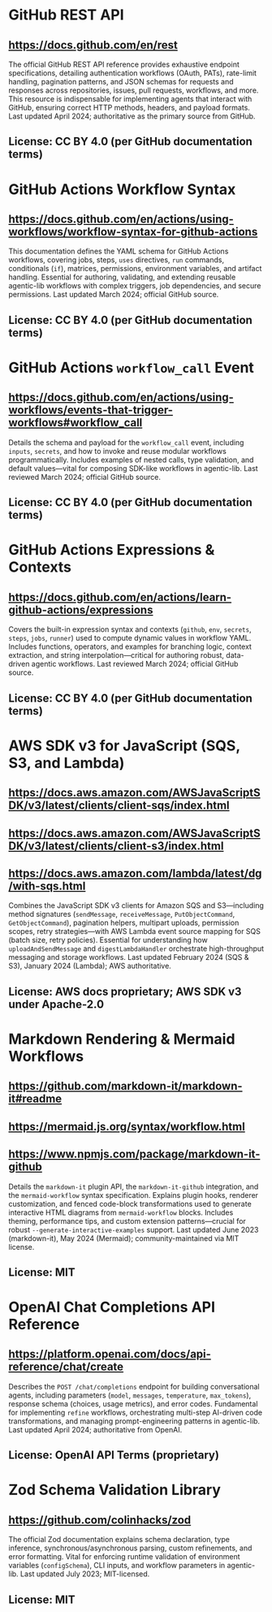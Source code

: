 # GitHub REST API
## https://docs.github.com/en/rest
The official GitHub REST API reference provides exhaustive endpoint specifications, detailing authentication workflows (OAuth, PATs), rate-limit handling, pagination patterns, and JSON schemas for requests and responses across repositories, issues, pull requests, workflows, and more. This resource is indispensable for implementing agents that interact with GitHub, ensuring correct HTTP methods, headers, and payload formats. Last updated April 2024; authoritative as the primary source from GitHub.
## License: CC BY 4.0 (per GitHub documentation terms)

# GitHub Actions Workflow Syntax
## https://docs.github.com/en/actions/using-workflows/workflow-syntax-for-github-actions
This documentation defines the YAML schema for GitHub Actions workflows, covering jobs, steps, `uses` directives, `run` commands, conditionals (`if`), matrices, permissions, environment variables, and artifact handling. Essential for authoring, validating, and extending reusable agentic-lib workflows with complex triggers, job dependencies, and secure permissions. Last updated March 2024; official GitHub source.
## License: CC BY 4.0 (per GitHub documentation terms)

# GitHub Actions `workflow_call` Event
## https://docs.github.com/en/actions/using-workflows/events-that-trigger-workflows#workflow_call
Details the schema and payload for the `workflow_call` event, including `inputs`, `secrets`, and how to invoke and reuse modular workflows programmatically. Includes examples of nested calls, type validation, and default values—vital for composing SDK-like workflows in agentic-lib. Last reviewed March 2024; official GitHub source.
## License: CC BY 4.0 (per GitHub documentation terms)

# GitHub Actions Expressions & Contexts
## https://docs.github.com/en/actions/learn-github-actions/expressions
Covers the built-in expression syntax and contexts (`github`, `env`, `secrets`, `steps`, `jobs`, `runner`) used to compute dynamic values in workflow YAML. Includes functions, operators, and examples for branching logic, context extraction, and string interpolation—critical for authoring robust, data-driven agentic workflows. Last reviewed March 2024; official GitHub source.
## License: CC BY 4.0 (per GitHub documentation terms)

# AWS SDK v3 for JavaScript (SQS, S3, and Lambda)
## https://docs.aws.amazon.com/AWSJavaScriptSDK/v3/latest/clients/client-sqs/index.html
## https://docs.aws.amazon.com/AWSJavaScriptSDK/v3/latest/clients/client-s3/index.html
## https://docs.aws.amazon.com/lambda/latest/dg/with-sqs.html
Combines the JavaScript SDK v3 clients for Amazon SQS and S3—including method signatures (`sendMessage`, `receiveMessage`, `PutObjectCommand`, `GetObjectCommand`), pagination helpers, multipart uploads, permission scopes, retry strategies—with AWS Lambda event source mapping for SQS (batch size, retry policies). Essential for understanding how `uploadAndSendMessage` and `digestLambdaHandler` orchestrate high-throughput messaging and storage workflows. Last updated February 2024 (SQS & S3), January 2024 (Lambda); AWS authoritative.
## License: AWS docs proprietary; AWS SDK v3 under Apache-2.0

# Markdown Rendering & Mermaid Workflows
## https://github.com/markdown-it/markdown-it#readme
## https://mermaid.js.org/syntax/workflow.html
## https://www.npmjs.com/package/markdown-it-github
Details the `markdown-it` plugin API, the `markdown-it-github` integration, and the `mermaid-workflow` syntax specification. Explains plugin hooks, renderer customization, and fenced code-block transformations used to generate interactive HTML diagrams from `mermaid-workflow` blocks. Includes theming, performance tips, and custom extension patterns—crucial for robust `--generate-interactive-examples` support. Last updated June 2023 (markdown-it), May 2024 (Mermaid); community-maintained via MIT license.
## License: MIT

# OpenAI Chat Completions API Reference
## https://platform.openai.com/docs/api-reference/chat/create
Describes the `POST /chat/completions` endpoint for building conversational agents, including parameters (`model`, `messages`, `temperature`, `max_tokens`), response schema (choices, usage metrics), and error codes. Fundamental for implementing `refine` workflows, orchestrating multi-step AI-driven code transformations, and managing prompt-engineering patterns in agentic-lib. Last updated April 2024; authoritative from OpenAI.
## License: OpenAI API Terms (proprietary)

# Zod Schema Validation Library
## https://github.com/colinhacks/zod
The official Zod documentation explains schema declaration, type inference, synchronous/asynchronous parsing, custom refinements, and error formatting. Vital for enforcing runtime validation of environment variables (`configSchema`), CLI inputs, and workflow parameters in agentic-lib. Last updated July 2023; MIT-licensed.
## License: MIT